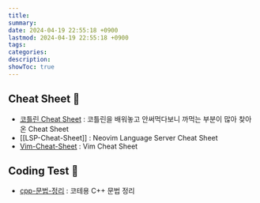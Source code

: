 ```yaml
---
title: 
summary: 
date: 2024-04-19 22:55:18 +0900
lastmod: 2024-04-19 22:55:18 +0900
tags: 
categories: 
description: 
showToc: true
---
```


## Cheat Sheet 📜 

- [코틀린 Cheat Sheet](https://kimchanjung.github.io/programming/2020/05/06/kotlin-basic-syntax-summary/) : 코틀린을 배워놓고 안써먹다보니 까먹는 부분이 많아 찾아온 Cheat Sheet
- [[LSP-Cheat-Sheet]] : Neovim Language Server Cheat Sheet
- [Vim-Cheat-Sheet](https://www.josean.com/posts/vim-essentials-cheatsheet) : Vim Cheat Sheet


## Coding Test 🧩

- [cpp-문법-정리](https://velog.io/@jinho-dev/C-%EC%95%8C%EA%B3%A0%EB%A6%AC%EC%A6%98-%ED%92%80%EC%9D%B4-%EC%A3%BC%EC%9A%94-%EB%AC%B8%EB%B2%95) : 코테용 C++ 문법 정리



